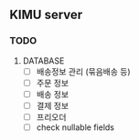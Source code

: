 ## KIMU server

### TODO

1. DATABASE
   - [ ] 배송정보 관리 (묶음배송 등)
   - [ ] 주문 정보
   - [ ] 배송 정보
   - [ ] 결제 정보
   - [ ] 프리오더
   - [ ] check nullable fields